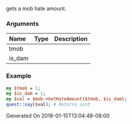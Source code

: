 gets a mob hate amount.
### Arguments
**Name**|**Type**|**Description**
:---|:---|:---
tmob||
is_dam||

### Example

```perl
my $tmob = 1;
my $is_dam = 1;
my $val = $mob->GetHateAmount($tmob, $is_dam);
quest::say($val); # Returns uint
```


Generated On 2018-01-15T13:04:48-08:00